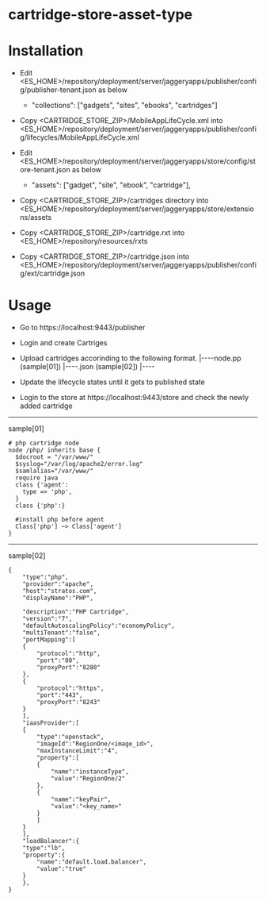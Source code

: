 cartridge-store-asset-type
===============

Installation
============

* Edit <ES_HOME>/repository/deployment/server/jaggeryapps/publisher/config/publisher-tenant.json as below
	- "collections": ["gadgets", "sites", "ebooks", "cartridges"]

* Copy <CARTRIDGE_STORE_ZIP>/MobileAppLifeCycle.xml into <ES_HOME>/repository/deployment/server/jaggeryapps/publisher/config/lifecycles/MobileAppLifeCycle.xml

* Edit <ES_HOME>/repository/deployment/server/jaggeryapps/store/config/store-tenant.json as below
	- "assets": ["gadget", "site", "ebook", "cartridge"],

* Copy <CARTRIDGE_STORE_ZIP>/cartridges directory into <ES_HOME>/repository/deployment/server/jaggeryapps/store/extensions/assets

* Copy <CARTRIDGE_STORE_ZIP>/cartridge.rxt into <ES_HOME>/repository/resources/rxts

* Copy <CARTRIDGE_STORE_ZIP>/cartridge.json into <ES_HOME>/repository/deployment/server/jaggeryapps/publisher/config/ext/cartridge.json


Usage
=====

* Go to https://localhost:9443/publisher
* Login and create Cartriges
* Upload cartridges accorinding to the following format.
    <catrtidge-name>
	|----node.pp (sample[01])
	|----<catrridge-name>.json (sample[02])
	|----<cartridge-artifacts>


* Update the lifecycle states until it gets to published state
* Login to the store at https://localhost:9443/store and check the newly added cartridge


-----------------------------------------------------------------------------------------
sample[01]

	# php cartridge node
	node /php/ inherits base {
	  $docroot = "/var/www/"
	  $syslog="/var/log/apache2/error.log"
	  $samlalias="/var/www/"
	  require java
	  class {'agent':
	    type => 'php',
	  }
	  class {'php':}
	  
	  #install php before agent
	  Class['php'] ~> Class['agent']
	}


-----------------------------------------------------------------------------------------
sample[02]

	{
	    "type":"php",
	    "provider":"apache",
	    "host":"stratos.com",
	    "displayName":"PHP",
	 
	    "description":"PHP Cartridge",
	    "version":"7",
	    "defaultAutoscalingPolicy":"economyPolicy",
	    "multiTenant":"false",
	    "portMapping":[
		{
		    "protocol":"http",
		    "port":"80",
		    "proxyPort":"8280"
		},
		{
		    "protocol":"https",
		    "port":"443",
		    "proxyPort":"8243"
		}
	    ],
	    "iaasProvider":[
		{
		    "type":"openstack",
		    "imageId":"RegionOne/<image_id>",
		    "maxInstanceLimit":"4",
		    "property":[
		    {
		        "name":"instanceType",
		        "value":"RegionOne/2"
		    },
		    {
		        "name":"keyPair",
		        "value":"<key_name>"
		    }
		    ]
		}
	    ],
	    "loadBalancer":{
		"type":"lb",
		"property":{
		    "name":"default.load.balancer",
		    "value":"true"
		}
	    },
	}
